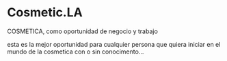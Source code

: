# Cosmetic.LA
COSMETICA, como oportunidad de negocio y trabajo 


esta es la mejor oportunidad para cualquier persona que quiera iniciar en el mundo de la cosmetica con o sin conocimento...
